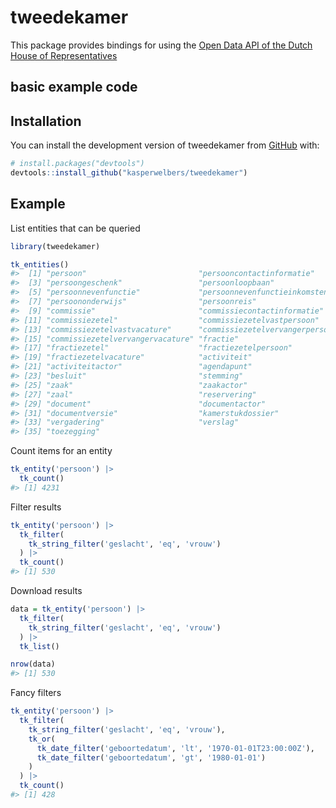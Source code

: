 
<!-- README.md is generated from README.Rmd. Please edit that file -->

# tweedekamer

<!-- badges: start -->
<!-- badges: end -->

This package provides bindings for using the [Open Data API of the Dutch
House of
Representatives](https://opendata.tweedekamer.nl/documentatie/odata-api)

## basic example code

## Installation

You can install the development version of tweedekamer from
[GitHub](https://github.com/) with:

``` r
# install.packages("devtools")
devtools::install_github("kasperwelbers/tweedekamer")
```

## Example

List entities that can be queried

``` r
library(tweedekamer)

tk_entities()
#>  [1] "persoon"                         "persooncontactinformatie"       
#>  [3] "persoongeschenk"                 "persoonloopbaan"                
#>  [5] "persoonnevenfunctie"             "persoonnevenfunctieinkomsten"   
#>  [7] "persoononderwijs"                "persoonreis"                    
#>  [9] "commissie"                       "commissiecontactinformatie"     
#> [11] "commissiezetel"                  "commissiezetelvastpersoon"      
#> [13] "commissiezetelvastvacature"      "commissiezetelvervangerpersoon" 
#> [15] "commissiezetelvervangervacature" "fractie"                        
#> [17] "fractiezetel"                    "fractiezetelpersoon"            
#> [19] "fractiezetelvacature"            "activiteit"                     
#> [21] "activiteitactor"                 "agendapunt"                     
#> [23] "besluit"                         "stemming"                       
#> [25] "zaak"                            "zaakactor"                      
#> [27] "zaal"                            "reservering"                    
#> [29] "document"                        "documentactor"                  
#> [31] "documentversie"                  "kamerstukdossier"               
#> [33] "vergadering"                     "verslag"                        
#> [35] "toezegging"
```

Count items for an entity

``` r
tk_entity('persoon') |>
  tk_count()
#> [1] 4231
```

Filter results

``` r
tk_entity('persoon') |>
  tk_filter(
    tk_string_filter('geslacht', 'eq', 'vrouw')
  ) |>
  tk_count()
#> [1] 530
```

Download results

``` r
data = tk_entity('persoon') |>
  tk_filter(
    tk_string_filter('geslacht', 'eq', 'vrouw')
  ) |>
  tk_list()

nrow(data)
#> [1] 530
```

Fancy filters

``` r
tk_entity('persoon') |>
  tk_filter(
    tk_string_filter('geslacht', 'eq', 'vrouw'),
    tk_or(
      tk_date_filter('geboortedatum', 'lt', '1970-01-01T23:00:00Z'),
      tk_date_filter('geboortedatum', 'gt', '1980-01-01')
    )
  ) |>
  tk_count()
#> [1] 428
```
